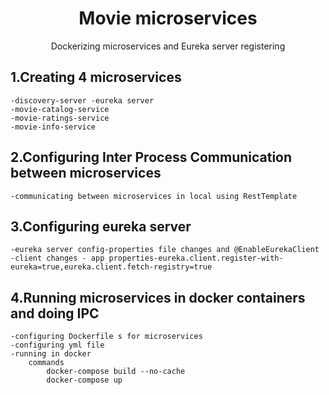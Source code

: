 <h1 align="center">Movie microservices</h1>
<p align="center">Dockerizing microservices and Eureka server registering</p>


## 1.Creating 4 microservices
	-discovery-server -eureka server
	-movie-catalog-service
	-movie-ratings-service
	-movie-info-service

## 2.Configuring Inter Process Communication between microservices
	-communicating between microservices in local using RestTemplate

## 3.Configuring eureka server
	-eureka server config-properties file changes and @EnableEurekaClient
	-client changes - app properties-eureka.client.register-with-eureka=true,eureka.client.fetch-registry=true

## 4.Running microservices in docker containers and doing IPC
	-configuring Dockerfile s for microservices
	-configuring yml file
	-running in docker
		commands
			docker-compose build --no-cache
			docker-compose up
				


